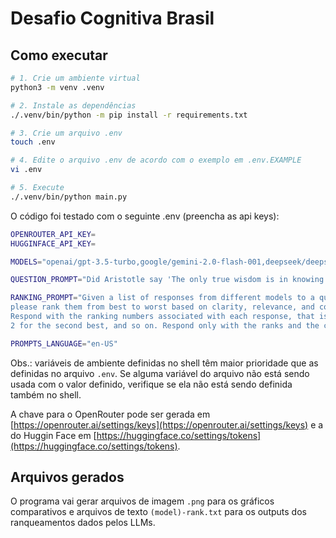 # Desafio Cognitiva Brasil

## Como executar

```sh
# 1. Crie um ambiente virtual
python3 -m venv .venv

# 2. Instale as dependências
./.venv/bin/python -m pip install -r requirements.txt

# 3. Crie um arquivo .env
touch .env

# 4. Edite o arquivo .env de acordo com o exemplo em .env.EXAMPLE
vi .env

# 5. Execute
./.venv/bin/python main.py
```

O código foi testado com o seguinte .env (preencha as api keys):

```sh
OPENROUTER_API_KEY=
HUGGINFACE_API_KEY=

MODELS="openai/gpt-3.5-turbo,google/gemini-2.0-flash-001,deepseek/deepseek-r1-distill-qwen-1.5b"

QUESTION_PROMPT="Did Aristotle say 'The only true wisdom is in knowing you know nothing'?"

RANKING_PROMPT="Given a list of responses from different models to a question, 
please rank them from best to worst based on clarity, relevance, and coherence. 
Respond with the ranking numbers associated with each response, that is, 1 for the best response, 
2 for the second best, and so on. Respond only with the ranks and the corresponding responses."

PROMPTS_LANGUAGE="en-US"
```

Obs.: variáveis de ambiente definidas no shell têm maior prioridade que as
definidas no arquivo `.env`. Se alguma variável do arquivo não está sendo usada
com o valor definido, verifique se ela não está sendo definida também no shell.

A chave para o OpenRouter pode ser gerada em [https://openrouter.ai/settings/keys](https://openrouter.ai/settings/keys)
e a do Huggin Face em [https://huggingface.co/settings/tokens](https://huggingface.co/settings/tokens).

## Arquivos gerados

O programa vai gerar arquivos de imagem `.png` para os gráficos comparativos e
arquivos de texto `(model)-rank.txt` para os outputs dos ranqueamentos dados
pelos LLMs.